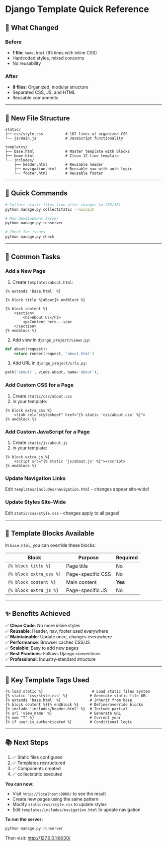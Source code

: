 # Django Template Quick Reference

## 🎯 What Changed

### Before
- **1 file**: `home.html` (95 lines with inline CSS)
- Hardcoded styles, mixed concerns
- No reusability

### After
- **8 files**: Organized, modular structure
- Separated CSS, JS, and HTML
- Reusable components

---

## 📁 New File Structure

```
static/
├── css/style.css          # 107 lines of organized CSS
└── js/main.js             # JavaScript functionality

templates/
├── base.html              # Master template with blocks
├── home.html              # Clean 12-line template
└── includes/
    ├── header.html        # Reusable header
    ├── navigation.html    # Reusable nav with auth logic
    └── footer.html        # Reusable footer
```

---

## 🚀 Quick Commands

```bash
# Collect static files (run after changes to CSS/JS)
python manage.py collectstatic --noinput

# Run development server
python manage.py runserver

# Check for issues
python manage.py check
```

---

## 📝 Common Tasks

### Add a New Page

1. Create `templates/about.html`:
```django
{% extends 'base.html' %}

{% block title %}About{% endblock %}

{% block content %}
    <section>
        <h2>About Us</h2>
        <p>Content here...</p>
    </section>
{% endblock %}
```

2. Add view in `django_project/views.py`:
```python
def about(request):
    return render(request, 'about.html')
```

3. Add URL in `django_project/urls.py`:
```python
path('about/', views.about, name='about'),
```

### Add Custom CSS for a Page

1. Create `static/css/about.css`
2. In your template:
```django
{% block extra_css %}
    <link rel="stylesheet" href="{% static 'css/about.css' %}">
{% endblock %}
```

### Add Custom JavaScript for a Page

1. Create `static/js/about.js`
2. In your template:
```django
{% block extra_js %}
    <script src="{% static 'js/about.js' %}"></script>
{% endblock %}
```

### Update Navigation Links

Edit `templates/includes/navigation.html` - changes appear site-wide!

### Update Styles Site-Wide

Edit `static/css/style.css` - changes apply to all pages!

---

## 🎨 Template Blocks Available

In `base.html`, you can override these blocks:

| Block | Purpose | Required |
|-------|---------|----------|
| `{% block title %}` | Page title | No |
| `{% block extra_css %}` | Page-specific CSS | No |
| `{% block content %}` | Main content | **Yes** |
| `{% block extra_js %}` | Page-specific JS | No |

---

## ✨ Benefits Achieved

✅ **Clean Code**: No more inline styles  
✅ **Reusable**: Header, nav, footer used everywhere  
✅ **Maintainable**: Update once, changes everywhere  
✅ **Performance**: Browser caches CSS/JS  
✅ **Scalable**: Easy to add new pages  
✅ **Best Practices**: Follows Django conventions  
✅ **Professional**: Industry-standard structure  

---

## 🔗 Key Template Tags Used

```django
{% load static %}                      # Load static files system
{% static 'css/style.css' %}          # Generate static file URL
{% extends 'base.html' %}             # Inherit from base
{% block content %}{% endblock %}     # Define/override blocks
{% include 'includes/header.html' %}  # Include partial
{% url 'view_name' %}                 # Generate URL
{% now "Y" %}                         # Current year
{% if user.is_authenticated %}        # Conditional logic
```

---

## 📚 Next Steps

1. ✅ Static files configured
2. ✅ Templates restructured
3. ✅ Components created
4. ✅ collectstatic executed

**You can now:**
- Visit `http://localhost:8000/` to see the result
- Create new pages using the same pattern
- Modify `static/css/style.css` to update styles
- Edit `templates/includes/navigation.html` to update navigation

**To run the server:**
```bash
python manage.py runserver
```

Then visit: http://127.0.0.1:8000/
